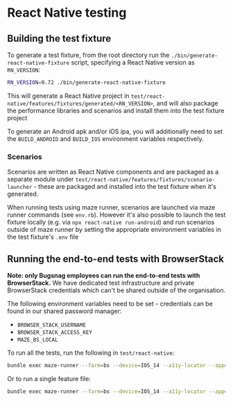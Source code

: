 # React Native testing

## Building the test fixture

To generate a test fixture, from the root directory run the `./bin/generate-react-native-fixture` script, specifying a React Native version as `RN_VERSION`:

```sh
RN_VERSION=0.72 ./bin/generate-react-native-fixture
```

This will generate a React Native project in `test/react-native/features/fixtures/generated/<RN_VERSION>`, and will also package the performance libraries and scenarios and install them into the test fixture project

To generate an Android apk and/or iOS ipa, you will additionally need to set the `BUILD_ANDROID` and `BUILD_IOS` environment variables respectively.

### Scenarios

Scenarios are written as React Native components and are packaged as a separate module under `test/react-native/features/fixtures/scenario-launcher` - these are packaged and installed into the test fixture when it's generated.

When running tests using maze runner, scenarios are launched via maze runner commands (see `env.rb`). However it's also possible to launch the test fixture locally (e.g. via `npx react-native run-android`) and run scenarios outside of maze runner by setting the appropriate environment variables in the test fixture's `.env` file

## Running the end-to-end tests with BrowserStack

__Note: only Bugsnag employees can run the end-to-end tests with BrowserStack.__ We have dedicated test infrastructure and private BrowserStack credentials which can't be shared outside of the organisation.

The following environment variables need to be set - credentials can be found in our shared password manager:

- `BROWSER_STACK_USERNAME`
- `BROWSER_STACK_ACCESS_KEY`
- `MAZE_BS_LOCAL`

To run all the tests, run the following in `test/react-native`:

```sh
bundle exec maze-runner --farm=bs --device=IOS_14 --a11y-locator --app=features/fixtures/generated/0.72/output/reactnative.ipa
```

Or to run a single feature file:

```sh
bundle exec maze-runner --farm=bs --device=IOS_14 --a11y-locator --app=features/fixtures/generated/0.72/output/reactnative.ipa features/manual-spans.feature
```
